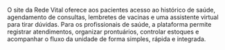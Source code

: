 
O site da Rede Vital oferece aos pacientes acesso ao histórico de saúde, agendamento de consultas, lembretes de vacinas e uma assistente virtual para tirar dúvidas. Para os profissionais de saúde, a plataforma permite registrar atendimentos, organizar prontuários, controlar estoques e acompanhar o fluxo da unidade de forma simples, rápida e integrada.
